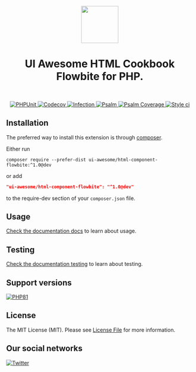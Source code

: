 <p align="center">
    <a href="https://github.com/ui-awesome/html-component-flowbite" target="_blank">
        <img src="https://avatars.githubusercontent.com/u/121752654?s=200&v=4" height="100px">
    </a>
    <h1 align="center">UI Awesome HTML Cookbook Flowbite for PHP.</h1>
    <br>
</p>

<p align="center">
    <a href="https://github.com/ui-awesome/html-component-flowbite/actions/workflows/build.yml" target="_blank">
        <img src="https://github.com/ui-awesome/html-component-flowbite/actions/workflows/build.yml/badge.svg" alt="PHPUnit">
    </a>
    <a href="https://codecov.io/gh/ui-awesome/html-component-flowbite" target="_blank">
        <img src="https://codecov.io/gh/ui-awesome/html-component-flowbite/branch/main/graph/badge.svg?token=MF0XUGVLYC" alt="Codecov">
    </a>
    <a href="https://dashboard.stryker-mutator.io/reports/github.com/ui-awesome/html-component-flowbite/main" target="_blank">
        <img src="https://img.shields.io/endpoint?style=flat&url=https%3A%2F%2Fbadge-api.stryker-mutator.io%2Fgithub.com%2Fui-awesome%2Fhtml-component-flowbite%2Fmain" alt="Infection">
    </a>
    <a href="https://github.com/ui-awesome/html-component-flowbite/actions/workflows/static.yml" target="_blank">
        <img src="https://github.com/ui-awesome/html-component-flowbite/actions/workflows/static.yml/badge.svg" alt="Psalm">
    </a>
    <a href="https://shepherd.dev/github/ui-awesome/html-component-flowbite" target="_blank">
        <img src="https://shepherd.dev/github/ui-awesome/html-component-flowbite/coverage.svg" alt="Psalm Coverage">
    </a>
    <a href="https://github.styleci.io/repos/494495136?branch=main" target="_blank">
        <img src="https://github.styleci.io/repos/494495136/shield?branch=main" alt="Style ci">
    </a>           
</p>

## Installation

The preferred way to install this extension is through [composer](https://getcomposer.org/download/).

Either run

```shell
composer require --prefer-dist ui-awesome/html-component-flowbite:^1.0@dev
```

or add

```json
"ui-awesome/html-component-flowbite": "^1.0@dev"
```

to the require-dev section of your `composer.json` file. 

## Usage

[Check the documentation docs](docs/README.md) to learn about usage.

## Testing

[Check the documentation testing](docs/testing.md) to learn about testing.

## Support versions

[![PHP81](https://img.shields.io/badge/PHP-%3E%3D8.1-787CB5)](https://www.php.net/releases/8.1/en.php)

## License

The MIT License (MIT). Please see [License File](LICENSE) for more information.

## Our social networks

[![Twitter](https://img.shields.io/badge/twitter-follow-1DA1F2?logo=twitter&logoColor=1DA1F2&labelColor=555555?style=flat)](https://twitter.com/Terabytesoftw)
